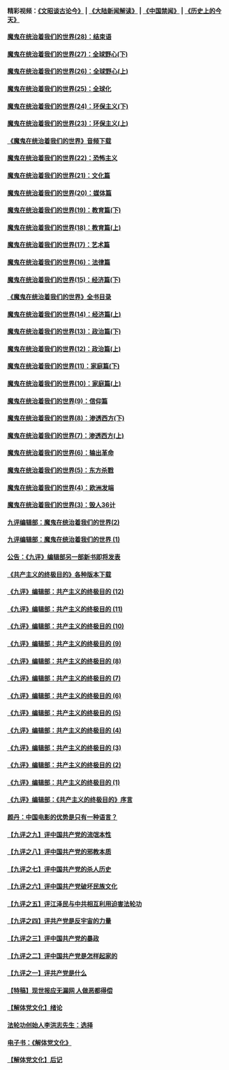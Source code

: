 #### 精彩视频：[《文昭谈古论今》](https://github.com/gfw-breaker/wenzhao) | [《大陆新闻解读》](https://github.com/gfw-breaker/ntdtv-comedy) | [《中国禁闻》](https://github.com/gfw-breaker/ntdtv-news) | [《历史上的今天》](https://github.com/gfw-breaker/today-in-history) 

#### [魔鬼在统治着我们的世界(28)：结束语](../pages/nsc422/n10936246.md?t=02030330) 

#### [魔鬼在统治着我们的世界(27)：全球野心(下)](../pages/nsc422/n10928319.md?t=02030330) 

#### [魔鬼在统治着我们的世界(26)：全球野心(上)](../pages/nsc422/n10900318.md?t=02030330) 

#### [魔鬼在统治着我们的世界(25)：全球化](../pages/nsc422/n10788205.md?t=02030330) 

#### [魔鬼在统治着我们的世界(24)：环保主义(下)](../pages/nsc422/n10695307.md?t=02030330) 

#### [魔鬼在统治着我们的世界(23)：环保主义(上)](../pages/nsc422/n10688613.md?t=02030330) 

#### [《魔鬼在统治着我们的世界》音频下载](../pages/nsc422/n10635553.md?t=02030330) 

#### [魔鬼在统治着我们的世界(22)：恐怖主义](../pages/nsc422/n10614727.md?t=02030330) 

#### [魔鬼在统治着我们的世界(21)：文化篇](../pages/nsc422/n10597706.md?t=02030330) 

#### [魔鬼在统治着我们的世界(20)：媒体篇](../pages/nsc422/n10586579.md?t=02030330) 

#### [魔鬼在统治着我们的世界(19)：教育篇(下)](../pages/nsc422/n10564808.md?t=02030330) 

#### [魔鬼在统治着我们的世界(18)：教育篇(上)](../pages/nsc422/n10526970.md?t=02030330) 

#### [魔鬼在统治着我们的世界(17)：艺术篇](../pages/nsc422/n10499093.md?t=02030330) 

#### [魔鬼在统治着我们的世界(16)：法律篇](../pages/nsc422/n10485969.md?t=02030330) 

#### [魔鬼在统治着我们的世界(15)：经济篇(下)](../pages/nsc422/n10469975.md?t=02030330) 

#### [《魔鬼在统治着我们的世界》全书目录](../pages/nsc422/n10464261.md?t=02030330) 

#### [魔鬼在统治着我们的世界(14)：经济篇(上)](../pages/nsc422/n10457370.md?t=02030330) 

#### [魔鬼在统治着我们的世界(13)：政治篇(下)](../pages/nsc422/n10448270.md?t=02030330) 

#### [魔鬼在统治着我们的世界(12)：政治篇(上)](../pages/nsc422/n10444576.md?t=02030330) 

#### [魔鬼在统治着我们的世界(11)：家庭篇(下)](../pages/nsc422/n10440961.md?t=02030330) 

#### [魔鬼在统治着我们的世界(10)：家庭篇(上)](../pages/nsc422/n10435448.md?t=02030330) 

#### [魔鬼在统治着我们的世界(9)：信仰篇](../pages/nsc422/n10432159.md?t=02030330) 

#### [魔鬼在统治着我们的世界(8)：渗透西方(下)](../pages/nsc422/n10429603.md?t=02030330) 

#### [魔鬼在统治着我们的世界(7)：渗透西方(上)](../pages/nsc422/n10426013.md?t=02030330) 

#### [魔鬼在统治着我们的世界(6)：输出革命](../pages/nsc422/n10421536.md?t=02030330) 

#### [魔鬼在统治着我们的世界(5)：东方杀戮](../pages/nsc422/n10417707.md?t=02030330) 

#### [魔鬼在统治着我们的世界(4)：欧洲发端](../pages/nsc422/n10414890.md?t=02030330) 

#### [魔鬼在统治着我们的世界(3)：毁人36计](../pages/nsc422/n10411583.md?t=02030330) 

#### [九评编辑部：魔鬼在统治着我们的世界(2)](../pages/nsc422/n10410036.md?t=02030330) 

#### [九评编辑部：魔鬼在统治着我们的世界 (1)](../pages/nsc422/n10406825.md?t=02030330) 

#### [公告：《九评》编辑部另一部新书即将发表](../pages/nsc422/n10405104.md?t=02030330) 

#### [《共产主义的终极目的》各种版本下载](../pages/nsc422/n10022138.md?t=02030330) 

#### [《九评》编辑部：共产主义的终极目的 (12)](../pages/nsc422/n9933272.md?t=02030330) 

#### [《九评》编辑部：共产主义的终极目的 (11)](../pages/nsc422/n9924973.md?t=02030330) 

#### [《九评》编辑部：共产主义的终极目的 (10)](../pages/nsc422/n9920883.md?t=02030330) 

#### [《九评》编辑部：共产主义的终极目的 (9)](../pages/nsc422/n9916363.md?t=02030330) 

#### [《九评》编辑部：共产主义的终极目的 (8)](../pages/nsc422/n9912488.md?t=02030330) 

#### [《九评》编辑部：共产主义的终极目的 (7)](../pages/nsc422/n9901176.md?t=02030330) 

#### [《九评》编辑部：共产主义的终极目的 (6)](../pages/nsc422/n9899359.md?t=02030330) 

#### [《九评》编辑部：共产主义的终极目的 (5)](../pages/nsc422/n9893174.md?t=02030330) 

#### [《九评》编辑部：共产主义的终极目的 (4)](../pages/nsc422/n9891246.md?t=02030330) 

#### [《九评》编辑部：共产主义的终极目的 (3)](../pages/nsc422/n9879879.md?t=02030330) 

#### [《九评》编辑部：共产主义的终极目的 (2)](../pages/nsc422/n9876205.md?t=02030330) 

#### [《九评》编辑部：共产主义的终极目的 (1)](../pages/nsc422/n9865857.md?t=02030330) 

#### [《九评》编辑部：《共产主义的终极目的》序言](../pages/nsc422/n9862666.md?t=02030330) 

#### [颜丹：中国电影的优势是只有一种语言？](../pages/nsc422/n9583062.md?t=02030330) 

#### [【九评之九】评中国共产党的流氓本性](../pages/nsc422/n737542.md?t=02030330) 

#### [【九评之八】评中国共产党的邪教本质](../pages/nsc422/n735942.md?t=02030330) 

#### [【九评之七】评中国共产党的杀人历史](../pages/nsc422/n733806.md?t=02030330) 

#### [【九评之六】评中国共产党破坏民族文化](../pages/nsc422/n731667.md?t=02030330) 

#### [【九评之五】评江泽民与中共相互利用迫害法轮功](../pages/nsc422/n730058.md?t=02030330) 

#### [【九评之四】评共产党是反宇宙的力量](../pages/nsc422/n727814.md?t=02030330) 

#### [【九评之三】评中国共产党的暴政](../pages/nsc422/n725597.md?t=02030330) 

#### [【九评之二】评中国共产党是怎样起家的](../pages/nsc422/n723946.md?t=02030330) 

#### [【九评之一】评共产党是什么](../pages/nsc422/n722529.md?t=02030330) 

#### [【特稿】现世报应无漏网 人做恶都得偿](../pages/nsc422/n4215167.md?t=02030330) 

#### [【解体党文化】绪论](../pages/nsc422/n1449356.md?t=02030330) 

#### [法轮功创始人李洪志先生：选择](../pages/nsc422/n3580738.md?t=02030330) 

#### [电子书：《解体党文化》](../pages/nsc422/n1573484.md?t=02030330) 

#### [【解体党文化】后记](../pages/nsc422/n1531999.md?t=02030330) 

